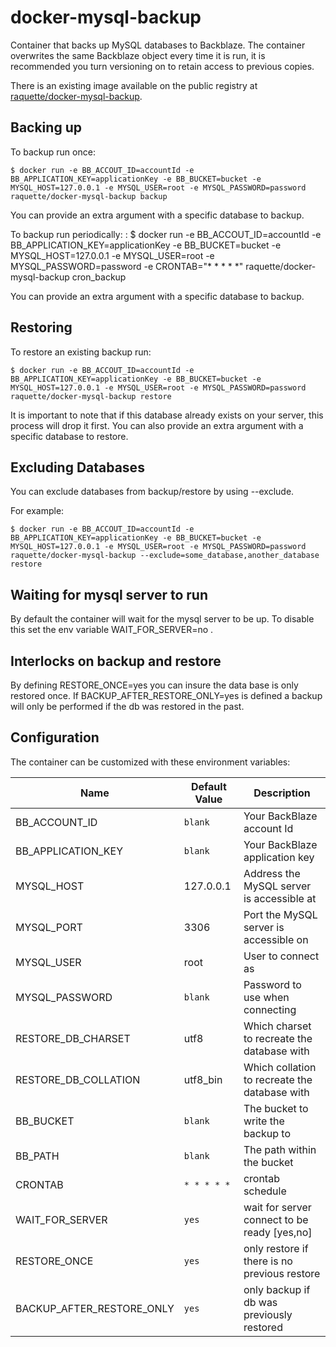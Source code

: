 # docker-mysql-backup

Container that backs up MySQL databases to Backblaze. The container overwrites the same Backblaze object every time it is run, it is recommended you turn
versioning on to retain access to previous copies.

There is an existing image available on the public registry at [raquette/docker-mysql-backup](https://registry.hub.docker.com/u/raquette/docker-mysql-backup/).

## Backing up

To backup run once:

    $ docker run -e BB_ACCOUT_ID=accountId -e BB_APPLICATION_KEY=applicationKey -e BB_BUCKET=bucket -e MYSQL_HOST=127.0.0.1 -e MYSQL_USER=root -e MYSQL_PASSWORD=password raquette/docker-mysql-backup backup

You can provide an extra argument with a specific database to backup.

To backup run periodically:
:
    $ docker run -e BB_ACCOUT_ID=accountId -e BB_APPLICATION_KEY=applicationKey -e BB_BUCKET=bucket -e MYSQL_HOST=127.0.0.1 -e MYSQL_USER=root -e MYSQL_PASSWORD=password -e CRONTAB="* * * * *" raquette/docker-mysql-backup cron_backup

You can provide an extra argument with a specific database to backup.

## Restoring

To restore an existing backup run:

    $ docker run -e BB_ACCOUT_ID=accountId -e BB_APPLICATION_KEY=applicationKey -e BB_BUCKET=bucket -e MYSQL_HOST=127.0.0.1 -e MYSQL_USER=root -e MYSQL_PASSWORD=password raquette/docker-mysql-backup restore

It is important to note that if this database already exists on your server, this process will drop it first. You can also provide an extra argument with a specific database to restore.

## Excluding Databases

You can exclude databases from backup/restore by using --exclude.

For example:

	$ docker run -e BB_ACCOUT_ID=accountId -e BB_APPLICATION_KEY=applicationKey -e BB_BUCKET=bucket -e MYSQL_HOST=127.0.0.1 -e MYSQL_USER=root -e MYSQL_PASSWORD=password raquette/docker-mysql-backup --exclude=some_database,another_database restore

## Waiting for mysql server to run

By default the container will wait for the mysql server to be up. To disable this set the env variable WAIT_FOR_SERVER=no .

## Interlocks on backup and restore

By defining RESTORE_ONCE=yes you can insure the data base is only restored once.
If BACKUP_AFTER_RESTORE_ONLY=yes is defined a backup will only be performed if the db was restored in the past.

## Configuration 

The container can be customized with these environment variables:

Name | Default Value | Description
--- | --- | ---
BB_ACCOUNT_ID | `blank` | Your BackBlaze account Id
BB_APPLICATION_KEY | `blank` | Your BackBlaze application key
MYSQL_HOST | 127.0.0.1 | Address the MySQL server is accessible at
MYSQL_PORT | 3306 | Port the MySQL server is accessible on
MYSQL_USER | root | User to connect as
MYSQL_PASSWORD | `blank` | Password to use when connecting
RESTORE_DB_CHARSET | utf8 | Which charset to recreate the database with
RESTORE_DB_COLLATION | utf8_bin | Which collation to recreate the database with
BB_BUCKET | `blank` | The bucket to write the backup to
BB_PATH | `blank` | The path within the bucket
CRONTAB | `* * * * *` | crontab schedule 
WAIT_FOR_SERVER | `yes` | wait for server connect to be ready [yes,no]
RESTORE_ONCE | `yes` | only restore if there is no previous restore
BACKUP_AFTER_RESTORE_ONLY | `yes` | only backup if db was previously restored
